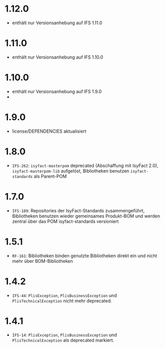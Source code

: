 # 1.12.0
- enthält nur Versionsanhebung auf IFS 1.11.0

# 1.11.0
- enthält nur Versionsanhebung auf IFS 1.10.0

# 1.10.0
- enthält nur Versionsanhebung auf IFS 1.9.0
- 
# 1.9.0
- license/DEPENDENCIES aktualisiert

# 1.8.0
- `IFS-262`: `isyfact-masterpom` deprecated (Abschaffung mit IsyFact 2.0), `isyfact-masterpom-lib` aufgelöst, Bibliotheken benutzen `isyfact-standards` als Parent-POM

# 1.7.0
- `IFS-189`: Repositories der IsyFact-Standards zusammengeführt, Bibliotheken benutzen wieder gemeinsames Produkt-BOM und werden zentral über das POM isyfact-standards versioniert

# 1.5.1
- `RF-161`: Bibliotheken binden genutzte Bibliotheken direkt ein und nicht mehr über BOM-Bibliotheken

# 1.4.2
- `IFS-44`: `PlisException`, `PlisBusinessException` und `PlisTechnicalException` nicht mehr deprecated.

# 1.4.1
- `IFS-14`: `PlisException`, `PlisBusinessException` und `PlisTechnicalException` als deprecated markiert.
